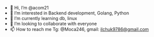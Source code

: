 - 👋 Hi, I’m @acom21
- 👀 I’m interested in Backend development, Golang, Python 
- 🌱 I’m currently learning db, linux
- 💞️ I’m looking to collaborate with everyone
- 📫 How to reach me Tg: @Moca246, gmail: ilchuk9786@gmail.com


